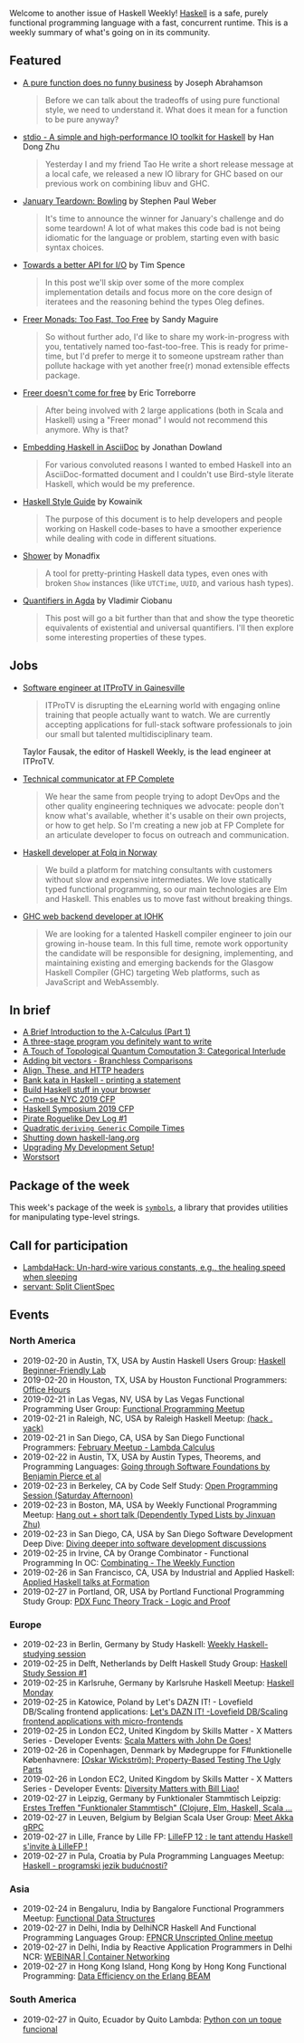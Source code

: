 Welcome to another issue of Haskell Weekly!
[Haskell](https://www.haskell.org) is a safe, purely functional programming language with a fast, concurrent runtime.
This is a weekly summary of what's going on in its community.

## Featured

-   [A pure function does no funny business](https://simplicial.io/2019/02/18/pure-function-no-funny-business/) by Joseph Abrahamson

    > Before we can talk about the tradeoffs of using pure functional style, we need to understand it. What does it mean for a function to be pure anyway?

-   [stdio - A simple and high-performance IO toolkit for Haskell](http://winterland.me/2019/02/17/stdio-A-simple-and-high-performance-IO%20toolkit-for-Haskell/) by Han Dong Zhu

    > Yesterday I and my friend Tao He write a short release message at a local cafe, we released a new IO library for GHC based on our previous work on combining libuv and GHC.

-   [January Teardown: Bowling](https://badcode.rocks/2019/049/january-teardown-bowling/) by Stephen Paul Weber

    > It's time to announce the winner for January's challenge and do some teardown! A lot of what makes this code bad is not being idiomatic for the language or problem, starting even with basic syntax choices.

-   [Towards a better API for I/O](https://medium.com/permutive/towards-a-better-api-for-i-o-35d385060a5c) by Tim Spence

    > In this post we'll skip over some of the more complex implementation details and focus more on the core design of iteratees and the reasoning behind the types Oleg defines.

-   [Freer Monads: Too Fast, Too Free](https://reasonablypolymorphic.com/blog/too-fast-too-free/) by Sandy Maguire

    > So without further ado, I'd like to share my work-in-progress with you, tentatively named too-fast-too-free. This is ready for prime-time, but I'd prefer to merge it to someone upstream rather than pollute hackage with yet another free(r) monad extensible effects package.

-   [Freer doesn't come for free](https://medium.com/barely-functional/freer-doesnt-come-for-free-c9fade793501) by Eric Torreborre

    > After being involved with 2 large applications (both in Scala and Haskell) using a "Freer monad" I would not recommend this anymore. Why is that?

-   [Embedding Haskell in AsciiDoc](https://jmtd.net/log/haskell_asciidoc/) by Jonathan Dowland

    > For various convoluted reasons I wanted to embed Haskell into an AsciiDoc-formatted document and I couldn't use Bird-style literate Haskell, which would be my preference.

-   [Haskell Style Guide](https://kowainik.github.io/posts/2019-02-06-style-guide) by Kowainik

    > The purpose of this document is to help developers and people working on Haskell code-bases to have a smoother experience while dealing with code in different situations.

-   [Shower](https://monadfix.io/shower/) by Monadfix

    > A tool for pretty-printing Haskell data types, even ones with broken `Show` instances (like `UTCTime`, `UUID`, and various hash types).

-   [Quantifiers in Agda](https://cvlad.info/quantifiers/) by Vladimir Ciobanu

    > This post will go a bit further than that and show the type theoretic equivalents of existential and universal quantifiers. I'll then explore some interesting properties of these types.

## Jobs

-   [Software engineer at ITProTV in Gainesville](https://www.linkedin.com/jobs/view/1104480045/)

    > ITProTV is disrupting the eLearning world with engaging online training that people actually want to watch. We are currently accepting applications for full-stack software professionals to join our small but talented multidisciplinary team.

    Taylor Fausak, the editor of Haskell Weekly, is the lead engineer at ITProTV.

-   [Technical communicator at FP Complete](https://np.reddit.com/r/haskell/comments/as01d4/fp_complete_is_hiring_a_technical_communicator/)

    > We hear the same from people trying to adopt DevOps and the other quality engineering techniques we advocate: people don't know what's available, whether it's usable on their own projects, or how to get help. So I'm creating a new job at FP Complete for an articulate developer to focus on outreach and communication.

-   [Haskell developer at Folq in Norway](https://hub.no/jobs/company/folq)

    > We build a platform for matching consultants with customers without slow and expensive intermediates. We love statically typed functional programming, so our main technologies are Elm and Haskell. This enables us to move fast without breaking things.

-   [GHC web backend developer at IOHK](https://iohk.io/careers/#op-302245-ghc-web-backend-developer)

    > We are looking for a talented Haskell compiler engineer to join our growing in-house team. In this full time, remote work opportunity the candidate will be responsible for designing, implementing, and maintaining existing and emerging backends for the Glasgow Haskell Compiler (GHC) targeting Web platforms, such as JavaScript and WebAssembly.

## In brief

-   [A Brief Introduction to the λ-Calculus (Part 1)](https://whatthefunctional.wordpress.com/2019/02/20/a-brief-introduction-to-the-%CE%BB-calculus-part-1/)
-   [A three-stage program you definitely want to write](https://mpickering.github.io/posts/2019-02-14-stage-3.html)
-   [A Touch of Topological Quantum Computation 3: Categorical Interlude](http://www.philipzucker.com/a-touch-of-topological-computation-3-categorical-interlude/)
-   [Adding bit vectors - Branchless Comparisons](https://haskell-works.github.io/posts/2019-02-22-adding-bit-vectors-branchless-comparisons.html)
-   [Align, These, and HTTP headers](https://typeclasses.com/news/2019-02-align-these-and-http-headers)
-   [Bank kata in Haskell - printing a statement](https://codurance.com/2019/02/21/bank-kata-in-haskell-printing/)
-   [Build Haskell stuff in your browser](https://2mol.github.io/posts/replit-haskell/)
-   [C◦mp◦se NYC 2019 CFP](https://www.composeconference.org/2019/cfp/)
-   [Haskell Symposium 2019 CFP](https://icfp19.sigplan.org/home/haskellsymp-2019#Call-for-Papers)
-   [Pirate Roguelike Dev Log #1](https://henningtonko.github.io/Pirate-Roguelike-1/)
-   [Quadratic `deriving Generic` Compile Times](https://neilmitchell.blogspot.com/2019/02/quadratic-deriving-generic-compile-times.html)
-   [Shutting down haskell-lang.org](https://www.snoyman.com/blog/2019/02/shutting-down-haskell-lang)
-   [Upgrading My Development Setup!](https://mmhaskell.com/blog/2019/2/18/my-ide-setup)
-   [Worstsort](https://byorgey.wordpress.com/2019/02/16/worstsort/)

## Package of the week

This week's package of the week is [`symbols`](https://hackage.haskell.org/package/symbols-0.2.0.1),
a library that provides utilities for manipulating type-level strings.

## Call for participation

-   [LambdaHack: Un-hard-wire various constants, e.g., the healing speed when sleeping](https://github.com/LambdaHack/LambdaHack/issues/160)
-   [servant: Split ClientSpec](https://github.com/haskell-servant/servant/issues/1129)

## Events

### North America

- 2019-02-20 in Austin, TX, USA by Austin Haskell Users Group: [Haskell Beginner-Friendly Lab](https://www.meetup.com/ATX-Haskell/events/brldppyzdbbc/)
- 2019-02-20 in Houston, TX, USA by Houston Functional Programmers: [Office Hours](https://www.meetup.com/Houston-Functional-Programmers/events/znbbqqyzdbbc/)
- 2019-02-21 in Las Vegas, NV, USA by Las Vegas Functional Programming User Group: [Functional Programming Meetup](https://www.meetup.com/las-vegas-functional-programming/events/jkznkqyzdbcc/)
- 2019-02-21 in Raleigh, NC, USA by Raleigh Haskell Meetup: [(hack . yack)](https://www.meetup.com/Raleigh-Haskell-Meetup/events/nsfsnqyzdbcc/)
- 2019-02-21 in San Diego, CA, USA by San Diego Functional Programmers: [February Meetup - Lambda Calculus](https://www.meetup.com/San-Diego-Functional-Programmers/events/258627177/)
- 2019-02-22 in Austin, TX, USA by Austin Types, Theorems, and Programming Languages: [Going through Software Foundations by Benjamin Pierce et al](https://www.meetup.com/Austin-Types-Theorems-and-Programming-Languages/events/jfkqlnyzdbdc/)
- 2019-02-23 in Berkeley, CA by Code Self Study: [Open Programming Session (Saturday Afternoon)](https://www.meetup.com/codeselfstudy/events/dkwpzpyzdbfc/)
- 2019-02-23 in Boston, MA, USA by Weekly Functional Programming Meetup: [Hang out + short talk (Dependently Typed Lists by Jinxuan Zhu)](https://www.meetup.com/Weekly-Functional-Programming-Meetup/events/vdlnqpyzdbfc/)
- 2019-02-23 in San Diego, CA, USA by San Diego Software Development Deep Dive: [Diving deeper into software development discussions ](https://www.meetup.com/San-Diego-Software-Development-Deep-Dive/events/mtzbkqyzdbfc/)
- 2019-02-25 in Irvine, CA by Orange Combinator - Functional Programming In OC: [Combinating - The Weekly Function](https://www.meetup.com/orange-combinator/events/lxvjrpyzdbhc/)
- 2019-02-26 in San Francisco, CA, USA by Industrial and Applied Haskell: [Applied Haskell talks at Formation](https://www.meetup.com/Industrial-Haskell/events/258890049/)
- 2019-02-27 in Portland, OR, USA by Portland Functional Programming Study Group: [PDX Func Theory Track - Logic and Proof](https://www.meetup.com/Portland-Functional-Programming-Study-Group/events/mpwwbqyzdbkc/)

### Europe

- 2019-02-23 in Berlin, Germany by Study Haskell: [Weekly Haskell-studying session](https://www.meetup.com/Study-Haskell/events/gwtsqqyzdbfc/)
- 2019-02-25 in Delft, Netherlands by Delft Haskell Study Group: [Haskell Study Session #1](https://www.meetup.com/Delft-Haskell-Study-Group/events/258356318/)
- 2019-02-25 in Karlsruhe, Germany by Karlsruhe Haskell Meetup: [Haskell Monday](https://www.meetup.com/Karlsruhe-Haskell-Meetup/events/twnxpqyzdbhc/)
- 2019-02-25 in Katowice, Poland by Let's DAZN IT! - Lovefield DB/Scaling frontend applications: [Let's DAZN IT! -Lovefield DB/Scaling frontend applications with micro-frontends](https://www.meetup.com/Lets-DAZN-IT-Lovefield-DB-Scaling-frontend-applications/events/258926742/)
- 2019-02-25 in London EC2, United Kingdom by Skills Matter - X Matters Series - Developer Events: [Scala Matters with John De Goes!](https://www.meetup.com/skillsmatter/events/258526473/)
- 2019-02-26 in Copenhagen, Denmark by Mødegruppe for F#unktionelle Københavnere: [[Oskar Wickström]: Property-Based Testing The Ugly Parts](https://www.meetup.com/MoedegruppeFunktionelleKoebenhavnere/events/rqbcdlyzdbjc/)
- 2019-02-26 in London EC2, United Kingdom by Skills Matter - X Matters Series - Developer Events: [Diversity Matters with Bill Liao!](https://www.meetup.com/skillsmatter/events/258462643/)
- 2019-02-27 in Leipzig, Germany by Funktionaler Stammtisch Leipzig: [Erstes Treffen "Funktionaler Stammtisch" (Clojure, Elm, Haskell, Scala ...](https://www.meetup.com/Funktionaler-Stammtisch-Leipzig/events/zhzkrqyzdbkc/)
- 2019-02-27 in Leuven, Belgium by Belgian Scala User Group: [Meet Akka gRPC](https://www.meetup.com/BeScala/events/258670176/)
- 2019-02-27 in Lille, France by Lille FP: [LilleFP 12 : le tant attendu Haskell s'invite à LilleFP !](https://www.meetup.com/Lille-FP/events/258682124/)
- 2019-02-27 in Pula, Croatia by Pula Programming Languages Meetup: [Haskell - programski jezik budućnosti?](https://www.meetup.com/Pula-Programming-Languages-Meetup/events/258760069/)

### Asia

- 2019-02-24 in Bengaluru, India by Bangalore Functional Programmers Meetup: [Functional Data Structures](https://www.meetup.com/Bangalore-Functional-Programmers-Meetup/events/257190891/)
- 2019-02-27 in Delhi, India by DelhiNCR Haskell And Functional Programming Languages Group: [FPNCR Unscripted Online meetup](https://www.meetup.com/DelhiNCR-Haskell-And-Functional-Programming-Languages-Group/events/vkxwbqyzdbkc/)
- 2019-02-27 in Delhi, India by Reactive Application Programmers in Delhi NCR: [WEBINAR | Container Networking](https://www.meetup.com/Reactive-Application-Programmers-in-Delhi-NCR/events/258920814/)
- 2019-02-27 in Hong Kong Island, Hong Kong by Hong Kong Functional Programming: [Data Efficiency on the Erlang BEAM](https://www.meetup.com/HK-Functional-programming/events/258959582/)

### South America

- 2019-02-27 in Quito, Ecuador by Quito Lambda: [Python con un toque funcional](https://www.meetup.com/Quito-Lambda-Meetup/events/mscxlpyzdbkc/)
